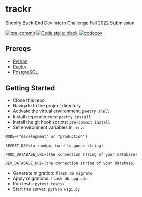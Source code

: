 # trackr

Shopify Back-End Dev Intern Challenge Fall 2022 Submission

[![pre-commit](https://img.shields.io/badge/pre--commit-enabled-brightgreen?logo=pre-commit&logoColor=white)](https://github.com/pre-commit/pre-commit) [![Code style: black](https://img.shields.io/badge/code%20style-black-000000.svg)](https://github.com/psf/black) [![codecov](https://codecov.io/gh/Nyette/trackr/branch/main/graph/badge.svg?token=5QW54IJ6CB)](https://codecov.io/gh/Nyette/trackr)

## Prereqs

* [Python](https://www.python.org/)
* [Poetry](https://python-poetry.org/)
* [PostgreSQL](https://www.postgresql.org/)

## Getting Started

* Clone this repo
* Navigate to the project directory
* Activate the virtual environment: `poetry shell`
* Install dependencies: `poetry install`
* Install the git hook scripts: `pre-commit install`
* Set environment variables in `.env`:

```
MODE=("development" or "production")

SECRET_KEY=(a random, hard to guess string)

PROD_DATABASE_URI=(the connection string of your database)

DEV_DATABASE_URI=(the connection string of your database)
```

* Generate migration: `flask db migrate`
* Apply migrations: `flask db upgrade`
* Run tests: `pytest tests/`
* Start the server: `python wsgi.py`
